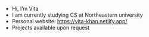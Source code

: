 - Hi, I’m Vita
- I am currently studying CS at Northeastern university
- Personal website: https://vita-khan.netlify.app/
- Projects available upon request

<!---
vitakh/vitakh is a ✨ special ✨ repository because its `README.md` (this file) appears on your GitHub profile.
You can click the Preview link to take a look at your changes.
--->

